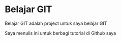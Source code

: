 # Belajar GIT
Belajar GIT adalah project untuk saya belajar GIT

Saya menulis ini untuk berbagi tutorial di Github saya

